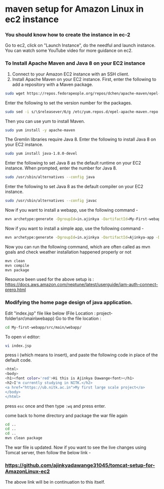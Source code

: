 # maven setup for Amazon Linux in ec2 instance
### You should know how to create the instance in ec-2
Go to ec2, click on "Launch Instance", do the needful and launch instance.
You can watch some YouTube video for more guidance on ec2.

### To Install Apache Maven and Java 8 on your EC2 instance

1. Connect to your Amazon EC2 instance with an SSH client.
2. Install Apache Maven on your EC2 instance. First, enter the following to add a repository with a Maven package.
```bash
sudo wget https://repos.fedorapeople.org/repos/dchen/apache-maven/epel-apache-maven.repo -O /etc/yum.repos.d/epel-apache-maven.repo
```

Enter the following to set the version number for the packages.
```bash
sudo sed -i s/\$releasever/6/g /etc/yum.repos.d/epel-apache-maven.repo
```

Then you can use yum to install Maven.
```bash
sudo yum install -y apache-maven
```

The Gremlin libraries require Java 8. Enter the following to install Java 8 on your EC2 instance.
```bash
sudo yum install java-1.8.0-devel
```

Enter the following to set Java 8 as the default runtime on your EC2 instance.
When prompted, enter the number for Java 8.
```bash
sudo /usr/sbin/alternatives --config java
```

Enter the following to set Java 8 as the default compiler on your EC2 instance.
```bash
sudo /usr/sbin/alternatives --config javac
```

Now if you want to install a webapp, use the following command -
```bash
mvn archetype:generate -DgroupId=in.ajinkya -DartifactId=My-First-webapp -DarchetypeArtifactId=maven-archetype-webapp -DinteractiveMode=false
```

Now if you want to install a simple app, use the following command -
```bash
mvn archetype:generate -DgroupId=in.ajinkya -DartifactId=Ajinkya-app -DarchetypeArtifactId=maven-archetype-quickstart -DinteractiveMode=false
```


Now you can run the following command, which are often called as mvn goals and check weather installation happened properly or not
```bash
mvn clean
mvn compile
mvn package
```

Resource been used for the above setup is : https://docs.aws.amazon.com/neptune/latest/userguide/iam-auth-connect-prerq.html


### Modifying the home page design of java application.
Edit "index.jsp" file like below (File Location : project-folder\src\main\webapp)
Go to the file location : 
```bash
cd My-first-webapp/src/main/webapp/
```

To open vi editor:
```bash
vi index.jsp
```
press i (which means to insert), and paste the following code in place of the default code.
```bash
<html>
<body>
<h1><font color='red'>Hi this is Ajinkya Dawange<font></h1>
<h2>I'm currently studying in NITK.</h2>
<a href="https://ub.nitk.ac.in">My first large scale project</a>
</body>
</html>
```
press `esc` once and then type `:wq` and press enter.

come back to home directory and package the war file again
```bash
cd ..
cd ..
cd ..
mvn clean package
```

The war file is updated.
Now if you want to see the live changes using Tomcat server, then follow the below link - 
### https://github.com/ajinkyadawange31045/tomcat-setup-for-AmazonLinux-ec2
The above link will be in continuation to this itself.



